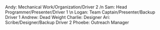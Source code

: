 Andy: Mechanical Work/Organization/Driver 2
/n
Sam: Head Programmer/Presenter/Driver 1
\n
Logan: Team Captain/Presenter/Backup Driver 1
Andrew: Dead Weight
Charlie: Designer
Ari: Scribe/Designer/Backup Driver 2
Phoebe: Outreach Manager
